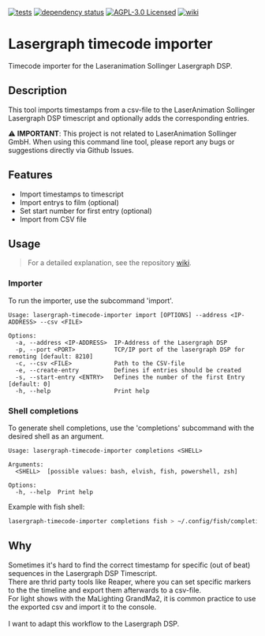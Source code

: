 [![tests](https://github.com/d-strobel/lasergraph-dsp-timecode-importer/actions/workflows/test.yml/badge.svg)](https://github.com/d-strobel/lasergraph-dsp-timecode-importer/actions/workflows/test.yml)
[![dependency status](https://deps.rs/repo/github/d-strobel/lasergraph-dsp-timecode-importer/status.svg)](https://deps.rs/repo/github/d-strobel/lasergraph-dsp-timecode-importer)
[![AGPL-3.0 Licensed](https://img.shields.io/github/license/d-strobel/lasergraph-dsp-timecode-importer)](https://github.com/d-strobel/lasergraph-dsp-timecode-importer/blob/main/LICENSE)
[![wiki](https://badgen.net/static/github/wiki/blue)](https://github.com/laser-zentrale-de/lasergraph-timecode-importer/wiki)

# Lasergraph timecode importer

Timecode importer for the Laseranimation Sollinger Lasergraph DSP.

## Description

This tool imports timestamps from a csv-file to the LaserAnimation Sollinger Lasergraph DSP timescript and optionally adds the corresponding entries.<br>

⚠️ **IMPORTANT**: This project is not related to LaserAnimation Sollinger GmbH. When using this command line tool, please report any bugs or suggestions directly via Github Issues.

## Features

- Import timestamps to timescript
- Import entrys to film (optional)
- Set start number for first entry (optional)
- Import from CSV file

## Usage

> For a detailed explanation, see the repository [wiki](https://github.com/laser-zentrale-de/lasergraph-timecode-importer/wiki).

### Importer

To run the importer, use the subcommand 'import'.

```shell
Usage: lasergraph-timecode-importer import [OPTIONS] --address <IP-ADDRESS> --csv <FILE>

Options:
  -a, --address <IP-ADDRESS>  IP-Address of the Lasergraph DSP
  -p, --port <PORT>           TCP/IP port of the lasergraph DSP for remoting [default: 8210]
  -c, --csv <FILE>            Path to the CSV-file
  -e, --create-entry          Defines if entries should be created
  -s, --start-entry <ENTRY>   Defines the number of the first Entry [default: 0]
  -h, --help                  Print help
```

### Shell completions

To generate shell completions, use the 'completions' subcommand with the desired shell as an argument.

```shell
Usage: lasergraph-timecode-importer completions <SHELL>

Arguments:
  <SHELL>  [possible values: bash, elvish, fish, powershell, zsh]

Options:
  -h, --help  Print help
```

Example with fish shell:

```bash
lasergraph-timecode-importer completions fish > ~/.config/fish/completions/lasergraph-timecode-importer.fish
```

## Why

Sometimes it's hard to find the correct timestamp for specific (out of beat) sequences in the Lasergraph DSP Timescript.<br>
There are thrid party tools like Reaper, where you can set specific markers to the the timeline and export them afterwards to a csv-file.<br>
For light shows with the MaLighting GrandMa2, it is common practice to use the exported csv and import it to the console.<br>
<br>
I want to adapt this workflow to the Lasergraph DSP.

